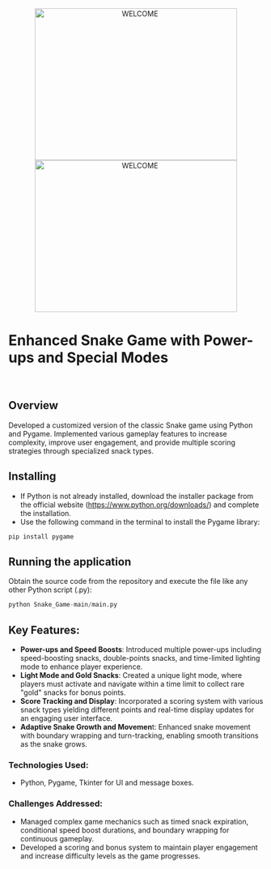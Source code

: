 <div align="center">
  <img src="https://github.com/user-attachments/assets/bf49f004-1790-47df-9ff4-f5fe80eb7bf1" alt="WELCOME" width="400" height="300" >
  <img src="https://github.com/user-attachments/assets/e1f0ea05-76c9-48a0-b0d6-e347d76e044e" alt="WELCOME" width="400" height="300" >
</div>
<h1 align="left">
  Enhanced Snake Game with Power-ups and Special Modes
</h1> <br/>

<h2 align="left">
  Overview
</h2> 
Developed a customized version of the classic Snake game using Python and Pygame. Implemented various gameplay features to increase complexity, improve user engagement, and provide multiple scoring strategies through specialized snack types. <br/>

## **Installing** <br/>
* If Python is not already installed, download the installer package from the official website (https://www.python.org/downloads/) and complete the installation. </br>
* Use the following command in the terminal to install the Pygame library: </br>

``` python
pip install pygame
```

## **Running the application** <br/>
Obtain the source code from the repository and execute the file like any other Python script (.py): </br>

``` python
python Snake_Game-main/main.py
```




## **Key Features:** <br/>
* **Power-ups and Speed Boosts**: Introduced multiple power-ups including speed-boosting snacks, double-points snacks, and time-limited lighting mode to enhance player experience. <br/>
* **Light Mode and Gold Snacks**: Created a unique light mode, where players must activate and navigate within a time limit to collect rare "gold" snacks for bonus points. <br/>
* **Score Tracking and Display**: Incorporated a scoring system with various snack types yielding different points and real-time display updates for an engaging user interface. <br/>
* **Adaptive Snake Growth and Movemen**t: Enhanced snake movement with boundary wrapping and turn-tracking, enabling smooth transitions as the snake grows. <br/>

### **Technologies Used**:
* Python, Pygame, Tkinter for UI and message boxes.

### **Challenges Addressed:** <br/>
* Managed complex game mechanics such as timed snack expiration, conditional speed boost durations, and boundary wrapping for continuous gameplay.
* Developed a scoring and bonus system to maintain player engagement and increase difficulty levels as the game progresses.

